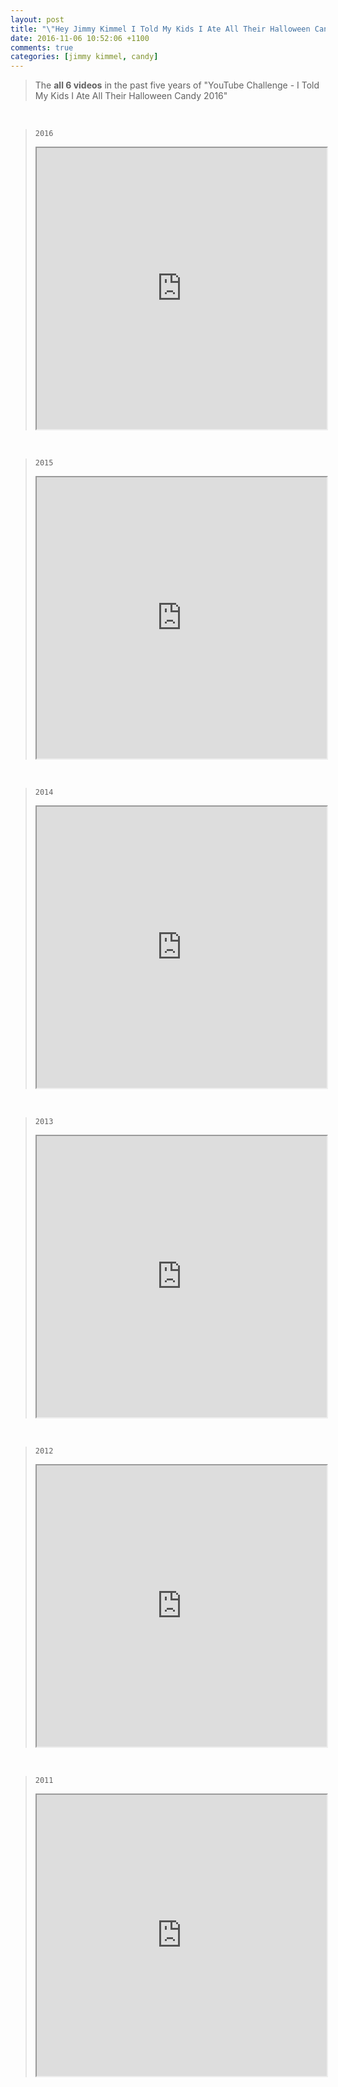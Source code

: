 ```yaml
---
layout: post
title: "\"Hey Jimmy Kimmel I Told My Kids I Ate All Their Halloween Candy.\""
date: 2016-11-06 10:52:06 +1100
comments: true
categories: [jimmy kimmel, candy]
---
```


> The **all 6 videos** in the past five years of "YouTube Challenge - I Told My Kids I Ate All Their Halloween Candy 2016"      

<!--more-->
<br>


> `2016`   
> <iframe style="max-width: 100%;" width="600" height="450" src="https://www.youtube.com/embed/NOwEwJD_p2w"  allowfullscreen="allowfullscreen" mozallowfullscreen="mozallowfullscreen" msallowfullscreen="msallowfullscreen" oallowfullscreen="oallowfullscreen" webkitallowfullscreen="webkitallowfullscreen"></iframe>
<br>

> `2015`   
> <iframe style="max-width: 100%;" width="600" height="450" src="https://www.youtube.com/embed/N1pTZTHZF4E"  allowfullscreen="allowfullscreen" mozallowfullscreen="mozallowfullscreen" msallowfullscreen="msallowfullscreen" oallowfullscreen="oallowfullscreen" webkitallowfullscreen="webkitallowfullscreen"></iframe>
<br>

> `2014`    
> <iframe style="max-width: 100%;" width="600" height="450" src="https://www.youtube.com/embed/1NDkVx9AzSY"  allowfullscreen="allowfullscreen" mozallowfullscreen="mozallowfullscreen" msallowfullscreen="msallowfullscreen" oallowfullscreen="oallowfullscreen" webkitallowfullscreen="webkitallowfullscreen"></iframe>
<br>

> `2013`    
> <iframe style="max-width: 100%;" width="600" height="450" src="https://www.youtube.com/embed/RK-oQfFToVg"  allowfullscreen="allowfullscreen" mozallowfullscreen="mozallowfullscreen" msallowfullscreen="msallowfullscreen" oallowfullscreen="oallowfullscreen" webkitallowfullscreen="webkitallowfullscreen"></iframe>
<br>

> `2012`    
> <iframe style="max-width: 100%;" width="600" height="450" src="https://www.youtube.com/embed/WOlpdd7y8MI"  allowfullscreen="allowfullscreen" mozallowfullscreen="mozallowfullscreen" msallowfullscreen="msallowfullscreen" oallowfullscreen="oallowfullscreen" webkitallowfullscreen="webkitallowfullscreen"></iframe>
<br>

> `2011`    
> <iframe style="max-width: 100%;" width="600" height="450" src="https://www.youtube.com/embed/_YQpbzQ6gzs"  allowfullscreen="allowfullscreen" mozallowfullscreen="mozallowfullscreen" msallowfullscreen="msallowfullscreen" oallowfullscreen="oallowfullscreen" webkitallowfullscreen="webkitallowfullscreen"></iframe>
<br>



